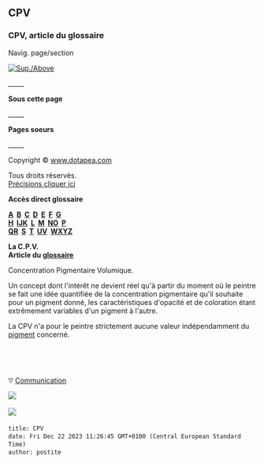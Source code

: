 ## CPV
### CPV, article du glossaire
 Navig. page/section

[![Sup./Above](_derived/up_cmp_themenoir010_up.gif)](c.html)

\_\_\_\_\_

**Sous cette page**

\_\_\_\_\_

**Pages soeurs**

\_\_\_\_\_

Copyright © www.dotapea.com

Tous droits réservés.  
[Précisions cliquer ici](droitscopie.html)

**Accès direct glossaire**

**[A](a.html)  [B](b.html)  [C](c.html)  [D](d.html)  [E](e.html)  [F](f.html)  [G](g.html)  
[H](h.html)  [IJK](ijk.html)  [L](l.html)  [M](m.html)  [NO](no.html)  [P](p.html)  
[QR](qr.html)  [S](s.html)  [T](t.html)  [UV](uv.html)  [WXYZ](wxyz.html)**

**La C.P.V.  
Article du [glossaire](glossaire.html)**

Concentration Pigmentaire Volumique.

Un concept dont l'intérêt ne devient réel qu'à partir du moment où le peintre se fait une idée quantifiée de la concentration pigmentaire qu'il souhaite pour un pigment donné, les caractéristiques d'opacité et de coloration étant extrêmement variables d'un pigment à l'autre.

La CPV n'a pour le peintre strictement aucune valeur indépendamment du [pigment](pigments.html) concerné.



 

 ![](images/transparent122x1.gif)

![](images/flechebas.gif) [Communication](http://www.artrealite.com/annonceurs.htm) 

[![](https://cbonvin.fr/sites/regie.artrealite.com/visuels/campagne1.png)](index-2.html#20131014)

![](https://cbonvin.fr/sites/regie.artrealite.com/visuels/campagne2.png)
```
title: CPV
date: Fri Dec 22 2023 11:26:45 GMT+0100 (Central European Standard Time)
author: postite
```
